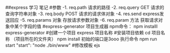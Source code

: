##express 学习 笔记
#参数
-1. req.path   请求的路径
-2. req.query  GET  请求的查询字符串对象
-3. req.body   POST 请求的请求体对象
-4. res.send   express发送回应
-5. req.params 对象  存放请求参数对象
-6. req.param  方法  获取请求对象中某个字段的值
#express-generator  项目生成器
npm命令： npm installl express-generator
#创建一个项目
express  项目名称
#安装项目依赖
cd  项目名称  （项目所在的文件夹）
npm install
初始的端口是3ooo
执行命令 npm run start
"start": "node ./bin/www"
#修改模板 ejs




